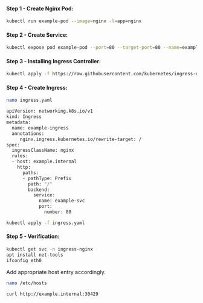 
#### Step 1 - Create Nginx Pod:
```sh
kubectl run example-pod --image=nginx -l=app=nginx
```
#### Step 2 - Create Service:
```sh
kubectl expose pod example-pod --port=80 --target-port=80 --name=example-svc
```
#### Step 3 - Installing Ingress Controller:
```sh
kubectl apply -f https://raw.githubusercontent.com/kubernetes/ingress-nginx/controller-v1.8.2/deploy/static/provider/baremetal/deploy.yaml
```
#### Step 4 - Create Ingress:
```sh
nano ingress.yaml
```
```sh
apiVersion: networking.k8s.io/v1
kind: Ingress
metadata:
  name: example-ingress
  annotations:
     nginx.ingress.kubernetes.io/rewrite-target: /
spec:
  ingressClassName: nginx
  rules:
  - host: example.internal
    http:
      paths:
      - pathType: Prefix
        path: "/"
        backend:
          service:
            name: example-svc
            port:
              number: 80
```
```sh
kubectl apply -f ingress.yaml
```
#### Step 5 - Verification:
```sh
kubectl get svc -n ingress-nginx
apt install net-tools
ifconfig eth0
```
Add appropriate host entry accordingly.
```sh
nano /etc/hosts
```
```sh
curl http://example.internal:30429
```
